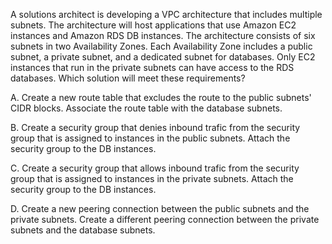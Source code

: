 A solutions architect is developing a VPC architecture that includes multiple subnets. The architecture will host applications that use Amazon EC2 instances and Amazon RDS DB instances. The architecture consists of six subnets in two Availability Zones. Each Availability Zone includes a public subnet, a private subnet, and a dedicated subnet for databases. Only EC2 instances that run in the private subnets can have access to the RDS databases. Which solution will meet these requirements? 

A. Create a new route table that excludes the route to the public subnets' CIDR blocks. Associate the route table with the database subnets. 

B. Create a security group that denies inbound trafic from the security group that is assigned to instances in the public subnets. Attach the security group to the DB instances. 

C. Create a security group that allows inbound trafic from the security group that is assigned to instances in the private subnets. Attach the security group to the DB instances. 

D. Create a new peering connection between the public subnets and the private subnets. Create a different peering connection between the private subnets and the database subnets.